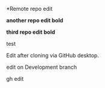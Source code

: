*Remote repo edit

**another repo edit bold**

__third repo edit bold__

test

Edit after cloning via GitHub desktop.

edit on Development branch

gh edit


